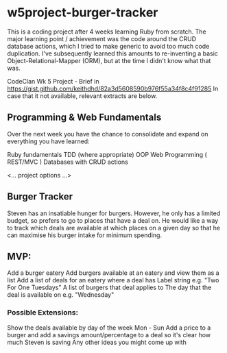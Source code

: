 # w5project-burger-tracker

This is a coding project after 4 weeks learning Ruby from scratch.  The major learning point
/ achievement was the code around the CRUD database actions, which I tried to make generic to avoid too much code duplication. 
I've subsequently learned this amounts to re-inventing a basic Object-Relational-Mapper (ORM), but at the time I didn't know 
what that was. 

CodeClan Wk 5 Project - Brief in https://gist.github.com/keithdhd/82a3d5608590b976f55a34f8c4f91285
In case that it not available, relevant extracts are below.

## Programming & Web Fundamentals

Over the next week you have the chance to consolidate and expand on everything you have learned:

Ruby fundamentals
TDD (where appropriate)
OOP
Web Programming ( REST/MVC )
Databases with CRUD actions

<... project options ...>

## Burger Tracker

Steven has an insatiable hunger for burgers. However, he only has a limited budget, so prefers to go to places that have a deal on. He would like a way to track which deals are available at which places on a given day so that he can maximise his burger intake for minimum spending.

## MVP:

Add a burger eatery
Add burgers available at an eatery and view them as a list
Add a list of deals for an eatery where a deal has
Label string e.g. "Two For One Tuesdays"
A list of burgers that deal applies to
The day that the deal is available on e.g. "Wednesday"

### Possible Extensions:

Show the deals available by day of the week Mon - Sun
Add a price to a burger and add a savings amount/percentage to a deal so it's clear how much Steven is saving
Any other ideas you might come up with
